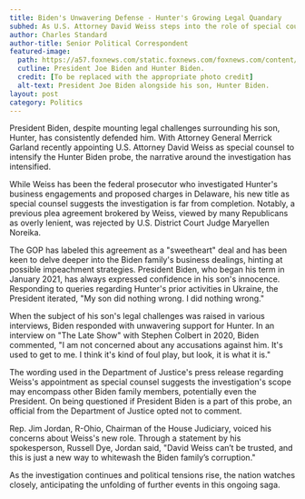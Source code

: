 ```yaml
---
title: Biden's Unwavering Defense - Hunter's Growing Legal Quandary
subhed: As U.S. Attorney David Weiss steps into the role of special counsel, the President remains steadfast in his son's innocence.
author: Charles Standard
author-title: Senior Political Correspondent
featured-image: 
  path: https://a57.foxnews.com/static.foxnews.com/foxnews.com/content/uploads/2023/08/640/320/aed7ee55-Untitled-1.jpg?ve=1&tl=1
  cutline: President Joe Biden and Hunter Biden.
  credit: [To be replaced with the appropriate photo credit]
  alt-text: President Joe Biden alongside his son, Hunter Biden.
layout: post
category: Politics
---
```


President Biden, despite mounting legal challenges surrounding his son, Hunter, has consistently defended him. With Attorney General Merrick Garland recently appointing U.S. Attorney David Weiss as special counsel to intensify the Hunter Biden probe, the narrative around the investigation has intensified.

While Weiss has been the federal prosecutor who investigated Hunter's business engagements and proposed charges in Delaware, his new title as special counsel suggests the investigation is far from completion. Notably, a previous plea agreement brokered by Weiss, viewed by many Republicans as overly lenient, was rejected by U.S. District Court Judge Maryellen Noreika.

The GOP has labeled this agreement as a "sweetheart" deal and has been keen to delve deeper into the Biden family's business dealings, hinting at possible impeachment strategies. President Biden, who began his term in January 2021, has always expressed confidence in his son's innocence. Responding to queries regarding Hunter's prior activities in Ukraine, the President iterated, "My son did nothing wrong. I did nothing wrong."

When the subject of his son's legal challenges was raised in various interviews, Biden responded with unwavering support for Hunter. In an interview on "The Late Show" with Stephen Colbert in 2020, Biden commented, "I am not concerned about any accusations against him. It's used to get to me. I think it's kind of foul play, but look, it is what it is."

The wording used in the Department of Justice's press release regarding Weiss's appointment as special counsel suggests the investigation's scope may encompass other Biden family members, potentially even the President. On being questioned if President Biden is a part of this probe, an official from the Department of Justice opted not to comment.

Rep. Jim Jordan, R-Ohio, Chairman of the House Judiciary, voiced his concerns about Weiss's new role. Through a statement by his spokesperson, Russell Dye, Jordan said, "David Weiss can’t be trusted, and this is just a new way to whitewash the Biden family’s corruption."

As the investigation continues and political tensions rise, the nation watches closely, anticipating the unfolding of further events in this ongoing saga.
